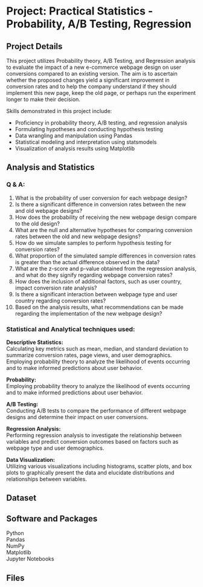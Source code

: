 # Project: Practical Statistics - Probability, A/B Testing, Regression 

## Project Details
This project utilizes Probability theory, A/B Testing, and Regression analysis to evaluate the impact of a new e-commerce webpage design on user conversions compared to an existing version. The aim is to ascertain whether the proposed changes yield a significant improvement in conversion rates and to help the company understand if they should implement this new page, keep the old page, or perhaps run the experiment longer to make their decision.

Skills demonstrated in this project include:

* Proficiency in probability theory, A/B testing, and regression analysis  
* Formulating hypotheses and conducting hypothesis testing  
* Data wrangling and manipulation using Pandas  
* Statistical modeling and interpretation using statsmodels  
* Visualization of analysis results using Matplotlib  


## Analysis and Statistics

### **Q & A:**

1.  What is the probability of user conversion for each webpage design?
2.  Is there a significant difference in conversion rates between the new and old webpage designs?
3.  How does the probability of receiving the new webpage design compare to the old design?
4.  What are the null and alternative hypotheses for comparing conversion rates between the old and new webpage designs?
5.  How do we simulate samples to perform hypothesis testing for conversion rates?
6.  What proportion of the simulated sample differences in conversion rates is greater than the actual difference observed in the data?
7.  What are the z-score and p-value obtained from the regression analysis, and what do they signify regarding webpage conversion rates?
8.  How does the inclusion of additional factors, such as user country, impact conversion rate analysis?
9.  Is there a significant interaction between webpage type and user country regarding conversion rates?
10. Based on the analysis results, what recommendations can be made regarding the implementation of the new webpage design?

### Statistical and Analytical techniques used:

**Descriptive Statistics:**  
Calculating key metrics such as mean, median, and standard deviation to summarize conversion rates, page views, and user demographics.
Employing probability theory to analyze the likelihood of events occurring and to make informed predictions about user behavior.

**Probability:**  
Employing probability theory to analyze the likelihood of events occurring and to make informed predictions about user behavior.  

**A/B Testing:**  
Conducting A/B tests to compare the performance of different webpage designs and determine their impact on user conversions.

**Regression Analysis:**  
Performing regression analysis to investigate the relationship between variables and predict conversion outcomes based on factors such as webpage type and user demographics.

**Data Visualization:**  
Utilizing various visualizations including histograms, scatter plots, and box plots to graphically present the data and elucidate distributions and relationships between variables.
  

## Dataset



## Software and Packages

Python     
Pandas  
NumPy    
Matplotlib   
Jupyter Notebooks
 
## Files

